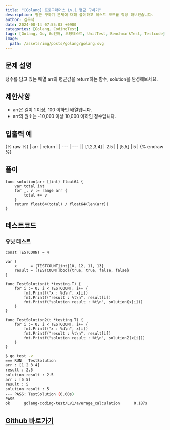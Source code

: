 ```yaml
---
title: "[Golang] 프로그래머스 Lv.1 평균 구하기"
description: 평균 구하기 문제에 대해 풀이하고 테스트 코드를 작성 해보겠습니다.
author: 김우석
date: 2024-08-14 07:55:03 +0900
categories: [Golang, CodingTest]
tags: [Golang, Go, Go언어, 코딩테스트, UnitTest, BenchmarkTest, Testcode]
image:
  path: /assets/img/posts/golang/golang.svg
---
```


## 문제 설명
정수를 담고 있는 배열 arr의 평균값을 return하는 함수, solution을 완성해보세요.


## 제한사항
- arr은 길이 1 이상, 100 이하인 배열입니다.
- arr의 원소는 -10,000 이상 10,000 이하인 정수입니다.


## 입출력 예
{% raw %}
| arr | return |
| --- | --- |
| \[1,2,3,4\] | 2.5 |
| \[5,5\] | 5 |
{% endraw %}


## 풀이 
```golang
func solution(arr []int) float64 {
	var total int
	for _, v := range arr {
		total += v
	}
	return float64(total) / float64(len(arr))
}
```


## 테스트코드
### 유닛 테스트
```golang
const TESTCOUNT = 4

var (
	x      = [TESTCOUNT]int{10, 12, 11, 13}
	result = [TESTCOUNT]bool{true, true, false, false}
)

func TestSolution(t *testing.T) {
	for i := 0; i < TESTCOUNT; i++ {
		fmt.Printf("x : %d\n", x[i])
		fmt.Printf("result : %t\n", result[i])
		fmt.Printf("solution result : %t\n", solution(x[i]))
	}
}

func TestSolution2(t *testing.T) {
	for i := 0; i < TESTCOUNT; i++ {
		fmt.Printf("x : %d\n", x[i])
		fmt.Printf("result : %t\n", result[i])
		fmt.Printf("solution result : %t\n", solution2(x[i]))
	}
}
```

```bash
$ go test -v
=== RUN   TestSolution
arr : [1 2 3 4]
result : 2.5
solution result : 2.5
arr : [5 5]
result : 5
solution result : 5
--- PASS: TestSolution (0.00s)
PASS
ok      golang-coding-test/Lv1/average_calculation      0.187s
```


## [Github 바로가기](https://github.com/kr-goos/golang-coding-test/tree/master/programmers/Lv1/average_calculation)